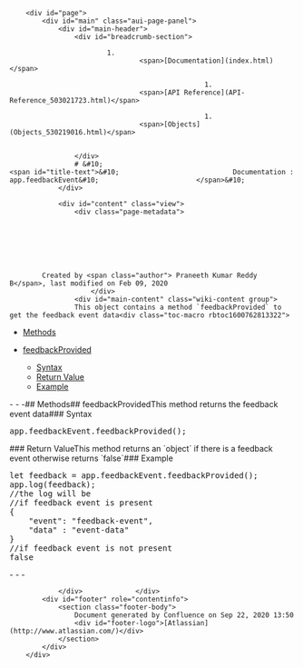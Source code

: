 
        <div id="page">
            <div id="main" class="aui-page-panel">
                <div id="main-header">
                    <div id="breadcrumb-section">
                        
                            1. 
                                    <span>[Documentation](index.html)</span>
                                
                                                    1. 
                                    <span>[API Reference](API-Reference_503021723.html)</span>
                                
                                                    1. 
                                    <span>[Objects](Objects_530219016.html)</span>
                                
                                                
                    </div>
                    # &#10;                                                <span id="title-text">&#10;                            Documentation : app.feedbackEvent&#10;                        </span>&#10;                    
                </div>

                <div id="content" class="view">
                    <div class="page-metadata">
                        
        
    
        
    
        
        
            Created by <span class="author"> Praneeth Kumar Reddy B</span>, last modified on Feb 09, 2020
                        </div>
                    <div id="main-content" class="wiki-content group">
                    This object contains a method `feedbackProvided` to get the feedback event data<div class="toc-macro rbtoc1600762813322">

- [Methods](#app.feedbackEvent-Methods)
- [feedbackProvided](#app.feedbackEvent-feedbackProvided)
        
    - [Syntax](#app.feedbackEvent-Syntax)
    - [Return Value](#app.feedbackEvent-ReturnValue)
    - [Example](#app.feedbackEvent-Example)
    


</div>- - -## Methods## feedbackProvidedThis method returns the feedback event data### Syntax<div class="code panel pdl" style="border-top-width: 1px; border-right-width: 1px; border-bottom-width: 1px; border-left-width: 1px;"><div class="codeContent panelContent pdl">
<pre class="syntaxhighlighter-pre" data-syntaxhighlighter-params="brush: js; gutter: false; theme: Confluence" data-theme="Confluence">app.feedbackEvent.feedbackProvided();</pre>
</div></div>### Return ValueThis method returns an `object` if there is a feedback event otherwise returns `false`### Example<div class="code panel pdl" style="border-top-width: 1px; border-right-width: 1px; border-bottom-width: 1px; border-left-width: 1px;"><div class="codeContent panelContent pdl">
<pre class="syntaxhighlighter-pre" data-syntaxhighlighter-params="brush: java; gutter: false; theme: Confluence" data-theme="Confluence">let feedback = app.feedbackEvent.feedbackProvided();
app.log(feedback);
//the log will be
//if feedback event is present
{
    "event": "feedback-event",
    "data" : "event-data"
}
//if feedback event is not present
false</pre>
</div></div>- - -
                    </div>

                    
                                                      
                </div>             </div> 
            <div id="footer" role="contentinfo">
                <section class="footer-body">
                    Document generated by Confluence on Sep 22, 2020 13:50
                    <div id="footer-logo">[Atlassian](http://www.atlassian.com/)</div>
                </section>
            </div>
        </div>     

